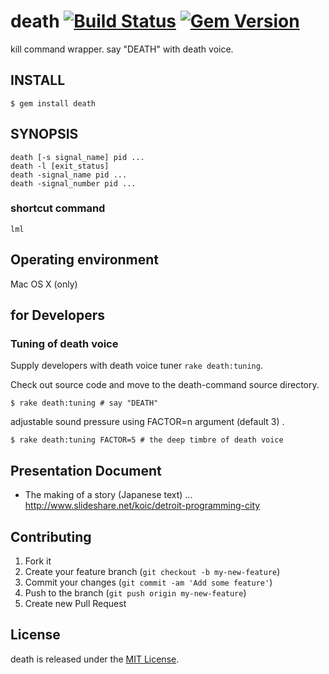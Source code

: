 # death [![Build Status](https://travis-ci.org/koic/death-command.svg)](https://travis-ci.org/koic/death-command) [![Gem Version](https://badge.fury.io/rb/death.svg)](http://badge.fury.io/rb/death)

kill command wrapper. say "DEATH" with death voice.

## INSTALL

```
$ gem install death
```

## SYNOPSIS

```
death [-s signal_name] pid ...
death -l [exit_status]
death -signal_name pid ...
death -signal_number pid ...
```

### shortcut command

```
lml
```

## Operating environment

Mac OS X (only)

## for Developers

### Tuning of death voice

Supply developers with death voice tuner `rake death:tuning`.

Check out source code and move to the death-command source directory.

```
$ rake death:tuning # say "DEATH"
```

adjustable sound pressure using FACTOR=n argument (default 3) .

```
$ rake death:tuning FACTOR=5 # the deep timbre of death voice
```

## Presentation Document

* The making of a story (Japanese text) ... http://www.slideshare.net/koic/detroit-programming-city

## Contributing

1. Fork it
2. Create your feature branch (`git checkout -b my-new-feature`)
3. Commit your changes (`git commit -am 'Add some feature'`)
4. Push to the branch (`git push origin my-new-feature`)
5. Create new Pull Request

## License

death is released under the [MIT License](http://www.opensource.org/licenses/MIT).
